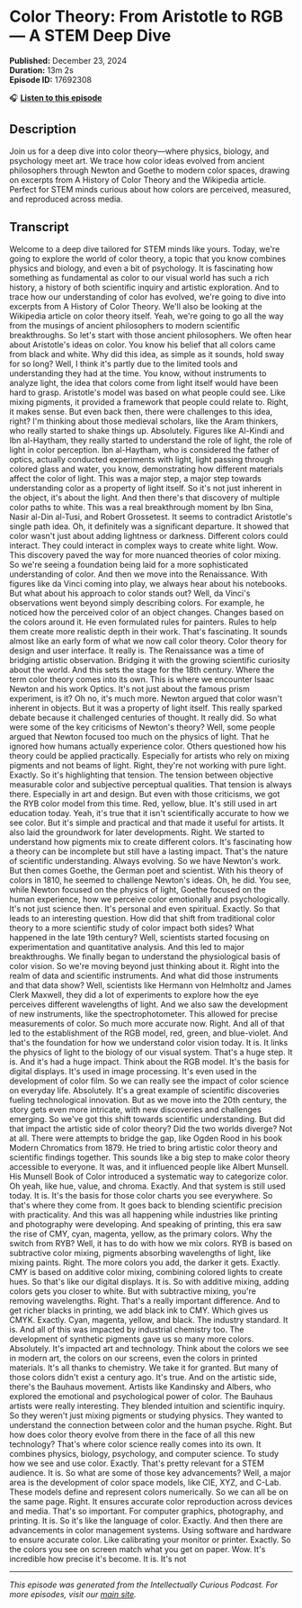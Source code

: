 # Color Theory: From Aristotle to RGB — A STEM Deep Dive

**Published:** December 23, 2024  
**Duration:** 13m 2s  
**Episode ID:** 17692308

🎧 **[Listen to this episode](https://intellectuallycurious.buzzsprout.com/2529712/episodes/17692308-color-theory-from-aristotle-to-rgb-—-a-stem-deep-dive)**

## Description

Join us for a deep dive into color theory—where physics, biology, and psychology meet art. We trace how color ideas evolved from ancient philosophers through Newton and Goethe to modern color spaces, drawing on excerpts from A History of Color Theory and the Wikipedia article. Perfect for STEM minds curious about how colors are perceived, measured, and reproduced across media.

## Transcript

Welcome to a deep dive tailored for STEM minds like yours. Today, we're going to explore the world of color theory, a topic that you know combines physics and biology, and even a bit of psychology. It is fascinating how something as fundamental as color to our visual world has such a rich history, a history of both scientific inquiry and artistic exploration. And to trace how our understanding of color has evolved, we're going to dive into excerpts from A History of Color Theory. We'll also be looking at the Wikipedia article on color theory itself. Yeah, we're going to go all the way from the musings of ancient philosophers to modern scientific breakthroughs. So let's start with those ancient philosophers. We often hear about Aristotle's ideas on color. You know his belief that all colors came from black and white. Why did this idea, as simple as it sounds, hold sway for so long? Well, I think it's partly due to the limited tools and understanding they had at the time. You know, without instruments to analyze light, the idea that colors come from light itself would have been hard to grasp. Aristotle's model was based on what people could see. Like mixing pigments, it provided a framework that people could relate to. Right, it makes sense. But even back then, there were challenges to this idea, right? I'm thinking about those medieval scholars, like the Aram thinkers, who really started to shake things up. Absolutely. Figures like Al-Kindi and Ibn al-Haytham, they really started to understand the role of light, the role of light in color perception. Ibn al-Haytham, who is considered the father of optics, actually conducted experiments with light, light passing through colored glass and water, you know, demonstrating how different materials affect the color of light. This was a major step, a major step towards understanding color as a property of light itself. So it's not just inherent in the object, it's about the light. And then there's that discovery of multiple color paths to white. This was a real breakthrough moment by Ibn Sina, Nasir al-Din al-Tusi, and Robert Grossetest. It seems to contradict Aristotle's single path idea. Oh, it definitely was a significant departure. It showed that color wasn't just about adding lightness or darkness. Different colors could interact. They could interact in complex ways to create white light. Wow. This discovery paved the way for more nuanced theories of color mixing. So we're seeing a foundation being laid for a more sophisticated understanding of color. And then we move into the Renaissance. With figures like da Vinci coming into play, we always hear about his notebooks. But what about his approach to color stands out? Well, da Vinci's observations went beyond simply describing colors. For example, he noticed how the perceived color of an object changes. Changes based on the colors around it. He even formulated rules for painters. Rules to help them create more realistic depth in their work. That's fascinating. It sounds almost like an early form of what we now call color theory. Color theory for design and user interface. It really is. The Renaissance was a time of bridging artistic observation. Bridging it with the growing scientific curiosity about the world. And this sets the stage for the 18th century. Where the term color theory comes into its own. This is where we encounter Isaac Newton and his work Optics. It's not just about the famous prism experiment, is it? Oh no, it's much more. Newton argued that color wasn't inherent in objects. But it was a property of light itself. This really sparked debate because it challenged centuries of thought. It really did. So what were some of the key criticisms of Newton's theory? Well, some people argued that Newton focused too much on the physics of light. That he ignored how humans actually experience color. Others questioned how his theory could be applied practically. Especially for artists who rely on mixing pigments and not beams of light. Right, they're not working with pure light. Exactly. So it's highlighting that tension. The tension between objective measurable color and subjective perceptual qualities. That tension is always there. Especially in art and design. But even with those criticisms, we got the RYB color model from this time. Red, yellow, blue. It's still used in art education today. Yeah, it's true that it isn't scientifically accurate to how we see color. But it's simple and practical and that made it useful for artists. It also laid the groundwork for later developments. Right. We started to understand how pigments mix to create different colors. It's fascinating how a theory can be incomplete but still have a lasting impact. That's the nature of scientific understanding. Always evolving. So we have Newton's work. But then comes Goethe, the German poet and scientist. With his theory of colors in 1810, he seemed to challenge Newton's ideas. Oh, he did. You see, while Newton focused on the physics of light, Goethe focused on the human experience, how we perceive color emotionally and psychologically. It's not just science then. It's personal and even spiritual. Exactly. So that leads to an interesting question. How did that shift from traditional color theory to a more scientific study of color impact both sides? What happened in the late 19th century? Well, scientists started focusing on experimentation and quantitative analysis. And this led to major breakthroughs. We finally began to understand the physiological basis of color vision. So we're moving beyond just thinking about it. Right into the realm of data and scientific instruments. And what did those instruments and that data show? Well, scientists like Hermann von Helmholtz and James Clerk Maxwell, they did a lot of experiments to explore how the eye perceives different wavelengths of light. And we also saw the development of new instruments, like the spectrophotometer. This allowed for precise measurements of color. So much more accurate now. Right. And all of that led to the establishment of the RGB model, red, green, and blue-violet. And that's the foundation for how we understand color vision today. It is. It links the physics of light to the biology of our visual system. That's a huge step. It is. And it's had a huge impact. Think about the RGB model. It's the basis for digital displays. It's used in image processing. It's even used in the development of color film. So we can really see the impact of color science on everyday life. Absolutely. It's a great example of scientific discoveries fueling technological innovation. But as we move into the 20th century, the story gets even more intricate, with new discoveries and challenges emerging. So we've got this shift towards scientific understanding. But did that impact the artistic side of color theory? Did the two worlds diverge? Not at all. There were attempts to bridge the gap, like Ogden Rood in his book Modern Chromatics from 1879. He tried to bring artistic color theory and scientific findings together. This sounds like a big step to make color theory accessible to everyone. It was, and it influenced people like Albert Munsell. His Munsell Book of Color introduced a systematic way to categorize color. Oh yeah, like hue, value, and chroma. Exactly. And that system is still used today. It is. It's the basis for those color charts you see everywhere. So that's where they come from. It goes back to blending scientific precision with practicality. And this was all happening while industries like printing and photography were developing. And speaking of printing, this era saw the rise of CMY, cyan, magenta, yellow, as the primary colors. Why the switch from RYB? Well, it has to do with how we mix colors. RYB is based on subtractive color mixing, pigments absorbing wavelengths of light, like mixing paints. Right. The more colors you add, the darker it gets. Exactly. CMY is based on additive color mixing, combining colored lights to create hues. So that's like our digital displays. It is. So with additive mixing, adding colors gets you closer to white. But with subtractive mixing, you're removing wavelengths. Right. That's a really important difference. And to get richer blacks in printing, we add black ink to CMY. Which gives us CMYK. Exactly. Cyan, magenta, yellow, and black. The industry standard. It is. And all of this was impacted by industrial chemistry too. The development of synthetic pigments gave us so many more colors. Absolutely. It's impacted art and technology. Think about the colors we see in modern art, the colors on our screens, even the colors in printed materials. It's all thanks to chemistry. We take it for granted. But many of those colors didn't exist a century ago. It's true. And on the artistic side, there's the Bauhaus movement. Artists like Kandinsky and Albers, who explored the emotional and psychological power of color. The Bauhaus artists were really interesting. They blended intuition and scientific inquiry. So they weren't just mixing pigments or studying physics. They wanted to understand the connection between color and the human psyche. Right. But how does color theory evolve from there in the face of all this new technology? That's where color science really comes into its own. It combines physics, biology, psychology, and computer science. To study how we see and use color. Exactly. That's pretty relevant for a STEM audience. It is. So what are some of those key advancements? Well, a major area is the development of color space models, like CIE, XYZ, and C-Lab. These models define and represent colors numerically. So we can all be on the same page. Right. It ensures accurate color reproduction across devices and media. That's so important. For computer graphics, photography, and printing. It is. So it's like the language of color. Exactly. And then there are advancements in color management systems. Using software and hardware to ensure accurate color. Like calibrating your monitor or printer. Exactly. So the colors you see on screen match what you get on paper. Wow. It's incredible how precise it's become. It is. It's not

---
*This episode was generated from the Intellectually Curious Podcast. For more episodes, visit our [main site](https://intellectuallycurious.buzzsprout.com).*
